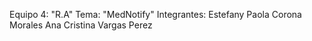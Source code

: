 Equipo 4: "R.A"
Tema: "MedNotify"
Integrantes:
Estefany Paola Corona Morales
Ana Cristina Vargas Perez
